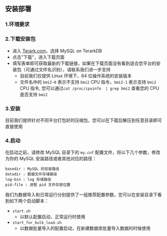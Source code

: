 ## 安装部署

### 1.环境要求


### 2.下载安装包
- 进入 [Terark.com](terark.com)，选择 MySQL on TerarkDB
- 点击"下载"，进入下载页面
- 填写表单即可获取最新的下载链接，如果在下载页面没有看到适合您平台的安装包（可通过文件名识别），请联系我们进一步支持
  - 目前我们仅提供 Linux 环境下，64 位操作系统的安装版本
  - 文件名中的 `bmi2-0` 表示不支持 `bmi2` CPU 指令，`bmi2-1` 表示支持 `bmi2` CPU 指令, 您可以通过`cat /proc/cpuinfo  | grep bmi2` 查看您的 CPU 是否支持 `bmi2`

### 3.安装
目前我们提供针对不同平台打包好的压缩包，您可以在下载后解压到任意目录即可直接使用

### 4.启动

在启动之前，请修改 MySQL 目录下的 `my.cnf` 配置文件，将以下几个参数，修改为你的 MySQL 安装路径或者其他对应的路径：

```
basedir : MySQL 的安装路径
datadir : 数据文件存储路径
log-bin : log 存储路径
pid-file : 进程 pid 文件存放位置
```

我们为数据导入和日常运行分别提供了一组推荐配置参数，您可以在安装目录下看到如下两个启动脚本：

- `start.sh`
  - 以默认配置启动，正常运行时使用
- `start_for_bulk_load.sh`
  - 以数据批量导入的配置启动，在新建数据库批量导入数据的时候使用
